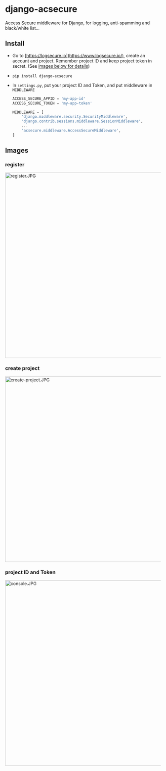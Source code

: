 # django-acsecure

Access Secure middleware for Django, for logging, anti-spamming and black/white list...

## Install

 - Go to [https://logsecure.io](https://www.logsecure.io/), create an account and project. Remember project ID and keep project token in secret. (See [images below for details](#images))
 -     pip install django-acsecure
 - In `settings.py`, put your project ID and Token, and put middleware in `MIDDLEWARE`    
 
	```python
	ACCESS_SECURE_APPID = 'my-app-id'
    ACCESS_SECURE_TOKEN = 'my-app-token'
    
    MIDDLEWARE = [
	    'django.middleware.security.SecurityMiddleware',
	    'django.contrib.sessions.middleware.SessionMiddleware',
	    ...
	    'acsecure.middleware.AccessSecureMiddleware',
	]
	```

## Images
### register    
<img alt="register.JPG" src="https://github.com/TrentaIcedCoffee/access-secure/blob/master/images/register.JPG" width="600" />    

### create project    
<img alt="create-project.JPG" src="https://github.com/TrentaIcedCoffee/access-secure/blob/master/images/create-project.JPG" width="600" />    

### project ID and Token    
<img alt="console.JPG" src="https://github.com/TrentaIcedCoffee/access-secure/blob/master/images/console.JPG" width="600" />    
